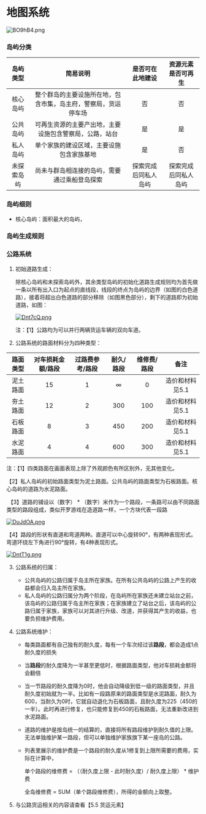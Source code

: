 # 地图系统

![BO9hB4.png](https://s1.ax1x.com/2020/11/10/BO9hB4.png)

### 岛屿分类

|  岛屿类型  |                           简易说明                           |   是否可在此地建设   |  资源元素是否可再生  |
| :--------: | :----------------------------------------------------------: | :------------------: | :------------------: |
|  核心岛屿  | 整个群岛的主要设施所在地，包含市集，岛主府，警察局，货运停车场 |          否          |          否          |
|  公共岛屿  |    可再生资源的主要产出地，主要设施包含警察局，公路，站台    |          是          |          是          |
|  私人岛屿  |           单个家族的建设区域，主要设施包含家族基地           |          是          |          否          |
| 未探索岛屿 |         尚未与群岛相连接的岛屿，需要通过乘船登岛探索         | 探索完成后同私人岛屿 | 探索完成后同私人岛屿 |



### 岛屿细则

- 核心岛屿：面积最大的岛屿，

### 岛屿生成规则



### 公路系统

1. 初始道路生成：

   除核心岛屿和未探索岛屿外，其余类型岛屿的初始化道路生成规则均为首先做一条以所有出入口为起点的直线段，线段的终点为岛屿的边界（如图的白色道路），接着将超出白色道路的部分移除（如图黑色部分），剩下的道路即为初始道路，如图：

   [![Dnt7cQ.png](https://s3.ax1x.com/2020/11/18/Dnt7cQ.png)](https://imgchr.com/i/Dnt7cQ)
   
   注：【1】公路均为可以并行两辆货运车辆的双向车道。




2. 公路系统的路面材料分为四种类型：

| 路面类型 | 对车损耗金额/路段 | 过路费参考/路段 | 耐久/路段 | 维修费/路段 |      备注       |
| :------: | :---------------: | :-------------: | :-------: | :---------: | :-------------: |
| 泥土路面 |        15         |        1        |     ∞     |      0      | 造价和材料见5.1 |
| 夯土路面 |        12         |        2        |    300    |     100     | 造价和材料见5.1 |
| 石板路面 |         8         |        3        |    450    |     200     | 造价和材料见5.1 |
| 水泥路面 |         4         |        4        |    600    |     300     | 造价和材料见5.1 |

注：【1】四类路面在画面表现上除了外观颜色有所区别外，无其他变化。

​        【2】私人岛屿的初始路面类型为泥土路面。公共岛屿的路面类型为石板路面。核心岛屿的道路为水泥路面。

​        【3】道路的铺设以（数字） * （数字）米作为一个路段，一条路可以由不同路面类型的路段组成，类似开罗游戏在造道路一样，一个方块代表一段路

[![DuJdOA.png](https://s3.ax1x.com/2020/11/19/DuJdOA.png)](https://imgchr.com/i/DuJdOA)

​        【4】路段的形状有直道和弯道两种。直道可以中心旋转90°，有两种表现形式。弯道环绕左下角进行90°旋转，有4种表现形式。

[![DntT1g.png](https://s3.ax1x.com/2020/11/18/DntT1g.png)](https://imgchr.com/i/DntT1g)

3. 公路系统的归属：

   - 公共岛屿的公路归属于岛主所在家族。在所有公共岛屿的公路上产生的收益都会归入岛主所在家族。
   - 私人岛屿的公路归属分为两个阶段，在岛屿所在家族还未建立站台之前，该岛屿的公路归属于岛主所在家族；在家族建立了站台之后，该岛屿的公路归属于家族，家族可以对其进行升级、改道，并获得其产生的收益，也要负担维护费用。

4. 公路系统维护：
   - 每类路面都有自己独有的耐久度，每有一个车次经过该**路段**，都会造成1点耐久度的损失
   
   - 当**路段**的耐久度降为一半甚至更低时，根据路面类型，他对车损耗金额将会翻倍
   
   - 当一节路段的耐久度降为0时，他会自动降级到低一级的路面类型，并且耐久度初始就为一半。比如有一段路原来的路面类型是水泥路面，耐久为600，当耐久为0时，它就自动退化为石板路面，且耐久度为225（450的一半）。此时再进行修复，也只能修复到450的石板路面，无法重新改进到水泥路面。

   - 道路的维护是按岛统一的结算的，直接将所有路段维护到耐久值的上限。无法单独维护某一路段，但可以单独维护家族旗下某一座岛的公路。
   
   - 列表里展示的维护费是一个路段的耐久度从1修复到上限所需要的费用，实际在计算中，
   
     单个路段的维修费 = （（耐久度上限 - 此时耐久度）/ 耐久度上限） * 维护费
   
     全岛维修费 = SUM（单个路段维修费），所得的金额向上取整。
   
5. 与公路货运相关的内容请查看【5.5 货运元素】
   
